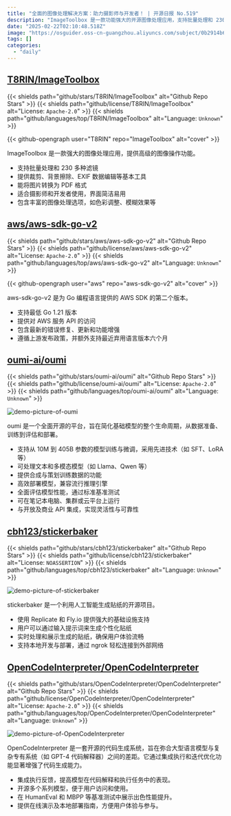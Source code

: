 ```yaml
---
title: "全面的图像处理解决方案：助力摄影师与开发者！ | 开源日报 No.519"
description: "ImageToolbox 是一款功能强大的开源图像处理应用，支持批量处理和 230 多种滤镜，提供裁剪、背景擦除、EXIF 数据编辑等基本工具，能够将图片转换为 PDF，适合摄影师和开发者使用，界面简洁，功能丰富。"
date: "2025-02-22T02:10:48.518Z"
image: "https://osguider.oss-cn-guangzhou.aliyuncs.com/subject/0b2914b63d51a27e0b3f6e528bf1d86e.png"
tags: []
categories:
  - "daily"
---
```


## [T8RIN/ImageToolbox](https://github.com/T8RIN/ImageToolbox)

{{< shields path="github/stars/T8RIN/ImageToolbox" alt="Github Repo Stars" >}} {{< shields path="github/license/T8RIN/ImageToolbox" alt="License: `Apache-2.0`" >}} {{< shields path="github/languages/top/T8RIN/ImageToolbox" alt="Language: `Unknown`" >}}

{{< github-opengraph user="T8RIN" repo="ImageToolbox" alt="cover" >}}

ImageToolbox 是一款强大的图像处理应用，提供高级的图像操作功能。

- 支持批量处理和 230 多种滤镜
- 提供裁剪、背景擦除、EXIF 数据编辑等基本工具
- 能将图片转换为 PDF 格式
- 适合摄影师和开发者使用，界面简洁易用
- 包含丰富的图像处理选项，如色彩调整、模糊效果等
  
## [aws/aws-sdk-go-v2](https://github.com/aws/aws-sdk-go-v2)

{{< shields path="github/stars/aws/aws-sdk-go-v2" alt="Github Repo Stars" >}} {{< shields path="github/license/aws/aws-sdk-go-v2" alt="License: `Apache-2.0`" >}} {{< shields path="github/languages/top/aws/aws-sdk-go-v2" alt="Language: `Unknown`" >}}

{{< github-opengraph user="aws" repo="aws-sdk-go-v2" alt="cover" >}}

aws-sdk-go-v2 是为 Go 编程语言提供的 AWS SDK 的第二个版本。

- 支持最低 Go 1.21 版本
- 提供对 AWS 服务 API 的访问
- 包含最新的错误修复、更新和功能增强
- 遵循上游发布政策，并额外支持最近弃用语言版本六个月
  
## [oumi-ai/oumi](https://github.com/oumi-ai/oumi)

{{< shields path="github/stars/oumi-ai/oumi" alt="Github Repo Stars" >}} {{< shields path="github/license/oumi-ai/oumi" alt="License: `Apache-2.0`" >}} {{< shields path="github/languages/top/oumi-ai/oumi" alt="Language: `Unknown`" >}}

![demo-picture-of-oumi](https://static.osguider.com/subject/github/oumi-ai/oumi/0d6331fabdc836d4880c83078f03f832.png)

oumi 是一个全面开源的平台，旨在简化基础模型的整个生命周期，从数据准备、训练到评估和部署。

- 支持从 10M 到 405B 参数的模型训练与微调，采用先进技术（如 SFT、LoRA 等）
- 可处理文本和多模态模型（如 Llama、Qwen 等）
- 提供合成与策划训练数据的功能
- 高效部署模型，兼容流行推理引擎
- 全面评估模型性能，通过标准基准测试
- 可在笔记本电脑、集群或云平台上运行
- 与开放及商业 API 集成，实现灵活性与可靠性
  
## [cbh123/stickerbaker](https://github.com/cbh123/stickerbaker)

{{< shields path="github/stars/cbh123/stickerbaker" alt="Github Repo Stars" >}} {{< shields path="github/license/cbh123/stickerbaker" alt="License: `NOASSERTION`" >}} {{< shields path="github/languages/top/cbh123/stickerbaker" alt="Language: `Unknown`" >}}

![demo-picture-of-stickerbaker](https://static.osguider.com/subject/github/cbh123/stickerbaker/b105b23a881469666eb046dba0189dae.png)

stickerbaker 是一个利用人工智能生成贴纸的开源项目。

- 使用 Replicate 和 Fly.io 提供强大的基础设施支持
- 用户可以通过输入提示词来生成个性化贴纸
- 实时处理和展示生成的贴纸，确保用户体验流畅
- 支持本地开发与部署，通过 ngrok 轻松连接到外部网络
  
## [OpenCodeInterpreter/OpenCodeInterpreter](https://github.com/OpenCodeInterpreter/OpenCodeInterpreter)

{{< shields path="github/stars/OpenCodeInterpreter/OpenCodeInterpreter" alt="Github Repo Stars" >}} {{< shields path="github/license/OpenCodeInterpreter/OpenCodeInterpreter" alt="License: `Apache-2.0`" >}} {{< shields path="github/languages/top/OpenCodeInterpreter/OpenCodeInterpreter" alt="Language: `Unknown`" >}}

![demo-picture-of-OpenCodeInterpreter](https://static.osguider.com/subject/github/OpenCodeInterpreter/OpenCodeInterpreter/8cdfa46da5b1380f84c974321318617c.png)

OpenCodeInterpreter 是一套开源的代码生成系统，旨在弥合大型语言模型与复杂专有系统（如 GPT-4 代码解释器）之间的差距。它通过集成执行和迭代优化功能显著增强了代码生成能力。

- 集成执行反馈，提高模型在代码解释和执行任务中的表现。
- 开源多个系列模型，便于用户访问和使用。
- 在 HumanEval 和 MBPP 等基准测试中展示出色性能提升。
- 提供在线演示及本地部署指南，方便用户体验与参与。
  
